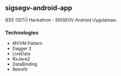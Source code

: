 ## sigsegv-android-app
IEEE ODTÜ Hackathon - SIGSEGV Android Uygulaması

### Technologies
- MVVM Pattern
- Dagger 2
- LiveData
- RxJava2
- DataBinding
- Retrofit

